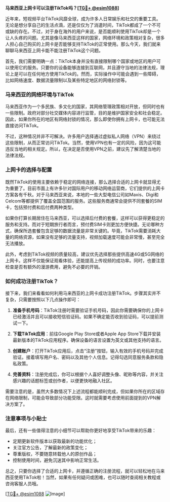 **马来西亚上网卡可以注册TikTok吗？[[TG💪+ @esim1088](https://t.me/s/esim1088)]**

近年来，短视频平台TikTok风靡全球，成为许多人日常娱乐和社交的重要工具。无论是想分享自己的生活点滴，还是仅仅为了消遣时间，TikTok都成了一个不可或缺的存在。不过，对于身在海外的用户来说，是否能顺利使用TikTok却是一个让人头疼的问题。尤其是像马来西亚这样的国家，网络环境和政策相对复杂，很多人担心自己购买的上网卡是否能够支持TikTok的正常使用。那么今天，我们就来聊聊马来西亚上网卡能不能注册TikTok这个问题。

首先，我们需要明确一点：TikTok本身并没有直接限制哪个国家或地区的用户可以使用它的服务。只要你的设备能够连接到互联网，并且遵守当地的法律法规，理论上是可以在任何地方使用TikTok的。然而，实际操作中可能会遇到一些障碍，比如网络速度、数据流量限制以及某些特定地区的网络封锁等。

### 马来西亚的网络环境与TikTok

马来西亚作为一个多民族、多文化的国家，其网络管理政策相对开放，但同时也有一些限制。政府对部分社交媒体内容进行监管，目的是维护国家安全和社会稳定。因此，如果你所在的地区有网络封锁的情况，那么即使你拥有上网卡，也可能无法直接访问TikTok。

不过，这种情况并非不可解决。许多用户选择通过虚拟私人网络（VPN）来绕过这些限制，从而正常访问TikTok。当然，使用VPN也有一定的风险，因为这可能违反当地的相关规定。所以，在决定是否使用VPN之前，建议先了解清楚当地的法律法规。

### 上网卡的选择与配置

既然TikTok的使用主要依赖于稳定的网络连接，那么选择合适的上网卡就显得尤为重要了。目前市面上有许多针对国际用户的移动网络运营商，它们提供的上网卡方案各有千秋。对于马来西亚来说，本地的一些大型电信公司如Maxis、Digi和Celcom等都提供了覆盖全国范围的服务。这些服务商通常会提供不同套餐的SIM卡，包括预付费和后付费两种类型。

如果你打算长期居住在马来西亚，可以选择后付费的套餐，这样可以获得更稳定的服务和支持。而对于短期旅行者而言，预付费SIM卡则更加方便快捷。无论哪种方式，确保所选套餐包含足够的数据流量是非常关键的。毕竟，TikTok需要消耗大量的网络资源，如果没有足够的流量支持，视频加载速度可能会非常慢，甚至完全无法播放。

此外，考虑到TikTok视频的质量较高，建议优先选择那些提供高速4G或5G网络的上网卡。这样不仅能保证观看体验，还能提高上传视频的成功率。同时，也要注意检查是否有额外的漫游费用，避免不必要的开销。

### 如何成功注册TikTok？

接下来，我们来看看如何利用马来西亚的上网卡成功注册TikTok。步骤其实并不复杂，只需要按照以下几点操作即可：

1. **准备手机号码**：TikTok注册时需要验证手机号码，因此你需要确保你的上网卡已经激活并且可以接收短信验证码。如果不确定能否收到验证码，可以提前测试一下。

2. **下载TikTok应用**：前往Google Play Store或者Apple App Store下载并安装最新版本的TikTok应用程序。确保设备的语言设置为英文或其他支持的语言。

3. **创建账户**：打开TikTok应用后，点击“注册”按钮，输入有效的手机号码并完成验证。接着填写用户名、密码以及其他个人信息。记得勾选同意服务条款和隐私政策。

4. **完善资料**：注册完成后，你可以根据个人喜好调整头像、昵称等内容，并关注感兴趣的话题标签或创作者，以便更快地融入社区。

需要注意的是，虽然大多数情况下上述流程都能顺利完成，但如果你所在的区域存在网络限制，可能会导致部分功能受限。这时就需要考虑使用前面提到的VPN解决方案了。

### 注意事项与小贴士

最后，还有一些值得注意的小细节可以帮助你更好地享受TikTok带来的乐趣：

- 定期更新软件版本以获取最新的功能优化；
- 关注官方公告，了解最新的政策变化；
- 尊重版权，不要随意转载他人的原创作品；
- 控制使用时间，避免沉迷其中影响正常生活。

总之，只要你选择了合适的上网卡，并遵循正确的注册流程，就可以轻松地在马来西亚使用TikTok啦！当然，如果有任何疑问或困难，也可以随时查阅相关教程或咨询客服人员哦。

[[TG💪+ @esim1088](https://t.me/s/esim1088) ![Image](https://i.postimg.cc/4NQfJmqS/Snipaste-2025-05-13-00-14-12.png)]